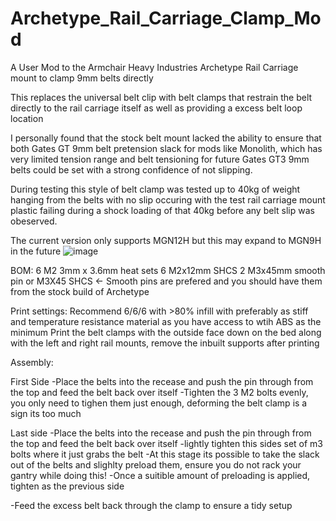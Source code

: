 # Archetype_Rail_Carriage_Clamp_Mod
A User Mod to the Armchair Heavy Industries Archetype Rail Carriage mount to clamp 9mm belts directly 

This replaces the universal belt clip with belt clamps that restrain the belt directly to the rail carriage itself as well as providing a excess belt loop location

I personally found that the stock belt mount lacked the ability to ensure that both Gates GT 9mm belt pretension slack for mods like Monolith, which has very limited tension range and belt tensioning for future Gates GT3 9mm belts could be set with a strong confidence of not slipping.

During testing this style of belt clamp was tested up to 40kg of weight hanging from the belts with no slip occuring with the test rail carriage mount plastic failing during a shock loading of that 40kg before any belt slip was obeserved.

The current version only supports MGN12H but this may expand to MGN9H in the future 
![image](https://github.com/Thescarecow/Archetype_Rail_Carriage_Clamp_Mod/assets/148969384/5477a4ad-cc65-496d-adfc-6ceb5ca58e95)


BOM:
6  M2 3mm x 3.6mm heat sets
6  M2x12mm SHCS
2  M3x45mm smooth pin or M3X45 SHCS  <- Smooth pins are prefered and you should have them from the stock build of Archetype

Print settings:
Recommend 6/6/6 with >80% infill with preferably as stiff and temperature resistance material as you have access to wtih ABS as the minimum
Print the belt clamps with the outside face down on the bed along with the left and right rail mounts, remove the inbuilt supports after printing

Assembly:

First Side
-Place the belts into the recease and push the pin through from the top and feed the belt back over itself
-Tighten the 3 M2 bolts evenly, you only need to tighen them just enough, deforming the belt clamp is a sign its too much

Last side
-Place the belts into the recease and push the pin through from the top and feed the belt back over itself
-lightly tighten this sides set of m3 bolts where it just grabs the belt
-At this stage its possible to take the slack out of the belts and slighlty preload them, ensure you do not rack your gantry while doing this!
-Once a suitible amount of preloading is applied, tighten as the previous side

-Feed the excess belt back through the clamp to ensure a tidy setup

